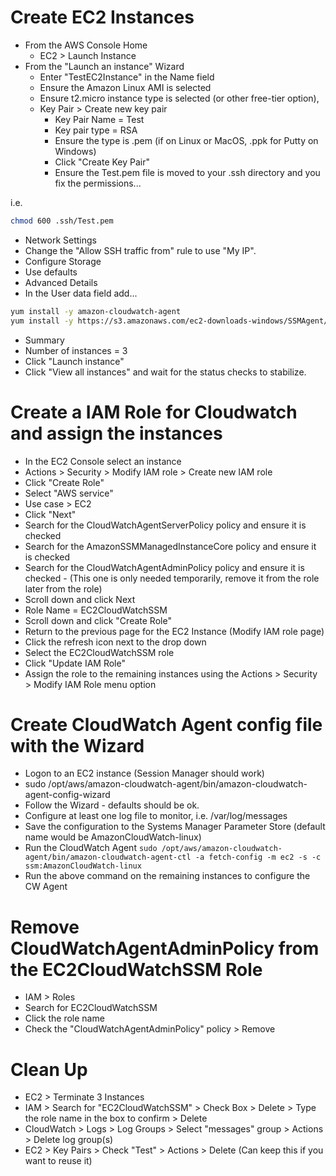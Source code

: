 # Create EC2 Instances

* From the AWS Console Home
  * EC2 > Launch Instance
* From the "Launch an instance" Wizard
  * Enter "TestEC2Instance" in the Name field
  * Ensure the Amazon Linux AMI is selected
  * Ensure t2.micro instance type is selected (or other free-tier option),
  * Key Pair > Create new key pair
    * Key Pair Name = Test
    * Key pair type = RSA
    * Ensure the type is .pem (if on Linux or MacOS, .ppk for Putty on Windows)
    * Click "Create Key Pair"
    * Ensure the Test.pem file is moved to your .ssh directory and you fix the permissions...

i.e.

```bash
chmod 600 .ssh/Test.pem 
```

  * Network Settings
   * Change the "Allow SSH traffic from" rule to use "My IP".
  * Configure Storage
   * Use defaults
  * Advanced Details
   * In the User data field add...

```bash
yum install -y amazon-cloudwatch-agent
yum install -y https://s3.amazonaws.com/ec2-downloads-windows/SSMAgent/latest/linux_amd64/amazon-ssm-agent.rpm
```

  * Summary
   * Number of instances = 3
  * Click "Launch instance"
  * Click "View all instances" and wait for the status checks to stabilize.

# Create a IAM Role for Cloudwatch and assign the instances

* In the EC2 Console select an instance
* Actions > Security > Modify IAM role > Create new IAM role
* Click "Create Role"
* Select "AWS service"
* Use case > EC2
* Click "Next"
* Search for the CloudWatchAgentServerPolicy policy and ensure it is checked
* Search for the AmazonSSMManagedInstanceCore policy and ensure it is checked
* Search for the CloudWatchAgentAdminPolicy policy and ensure it is checked - (This one is only needed temporarily, remove it from the role later from the role)
* Scroll down and click Next
* Role Name = EC2CloudWatchSSM
* Scroll down and click "Create Role"
* Return to the previous page for the EC2 Instance (Modify IAM role page)
* Click the refresh icon next to the drop down
* Select the EC2CloudWatchSSM role
* Click "Update IAM Role"
* Assign the role to the remaining instances using the Actions > Security > Modify IAM Role menu option

# Create CloudWatch Agent config file with the Wizard

* Logon to an EC2 instance (Session Manager should work)
* sudo /opt/aws/amazon-cloudwatch-agent/bin/amazon-cloudwatch-agent-config-wizard
* Follow the Wizard - defaults should be ok.
* Configure at least one log file to monitor, i.e. /var/log/messages
* Save the configuration to the Systems Manager Parameter Store (default name would be AmazonCloudWatch-linux)
* Run the CloudWatch Agent `sudo /opt/aws/amazon-cloudwatch-agent/bin/amazon-cloudwatch-agent-ctl -a fetch-config -m ec2 -s -c ssm:AmazonCloudWatch-linux`
* Run the above command on the remaining instances to configure the CW Agent

# Remove CloudWatchAgentAdminPolicy from the EC2CloudWatchSSM Role

* IAM > Roles
* Search for EC2CloudWatchSSM
* Click the role name
* Check the "CloudWatchAgentAdminPolicy" policy > Remove

# Clean Up

* EC2 > Terminate 3 Instances
* IAM > Search for "EC2CloudWatchSSM" > Check Box > Delete > Type the role name in the box to confirm > Delete
* CloudWatch > Logs > Log Groups > Select "messages" group > Actions > Delete log group(s)
* EC2 > Key Pairs > Check "Test" > Actions > Delete (Can keep this if you want to reuse it)